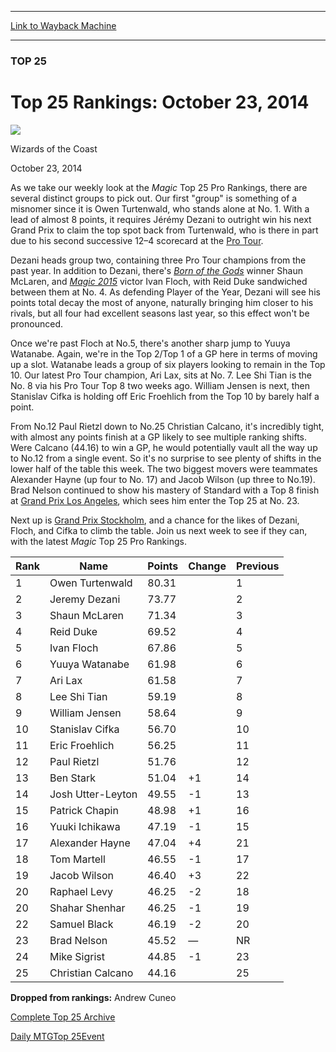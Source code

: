 
---
[Link to Wayback Machine](https://web.archive.org/web/20141025170707/http://magic.wizards.com/en/articles/archive/top25/rankings-2014-10-23)

[_metadata_:description]:- "As we take our weekly look at the Magic Top 25 Pro Rankings, there are several distinct groups to pick out. Our first `group` is something of a misnomer since it is Owen Turtenwald, who stands alone at No. 1. With a lead of almost 8 points, it requires Jérémy Dezani to outright win his next Grand Prix to claim the top spot back from Turtenwald, who is there in part due to his second successive 12–4 scorecard at the Pro Tour."
[_metadata_:generator]:- "Drupal 7 (http://drupal.org)"
[_metadata_:node]:- "290106"
[_metadata_:publish_date]:- "2014-10-23"
[_metadata_:source]:- "div-main"
[_metadata_:title]:- "Top 25 Rankings: October 23, 2014"
[_metadata_:wayback_capture_timestamp]:- "2014-10-25 17:07:07"
[_metadata_:wayback_raw_url]:- "https://web.archive.org/web/20141025170707id_/http://magic.wizards.com/en/articles/archive/top25/rankings-2014-10-23"
[_metadata_:wayback_url]:- "http://magic.wizards.com/en/articles/archive/top25/rankings-2014-10-23"
---





### TOP 25


Top 25 Rankings: October 23, 2014
=================================



![](https://media.magic.wizards.com/styles/auth_small/public/images/person/wizards_authorpic_larger.jpg)

Wizards of the Coast




October 23, 2014
 










As we take our weekly look at the *Magic* Top 25 Pro Rankings, there are several distinct groups to pick out. Our first "group" is something of a misnomer since it is Owen Turtenwald, who stands alone at No. 1. With a lead of almost 8 points, it requires Jérémy Dezani to outright win his next Grand Prix to claim the top spot back from Turtenwald, who is there in part due to his second successive 12–4 scorecard at the [Pro Tour](http://magic.wizards.com/en/events/coverage/ptktk).


Dezani heads group two, containing three Pro Tour champions from the past year. In addition to Dezani, there's [*Born of the Gods*](http://magic.wizards.com/en/events/coverage/ptbng14) winner Shaun McLaren, and [*Magic 2015*](http://magic.wizards.com/en/events/coverage/ptm15) victor Ivan Floch, with Reid Duke sandwiched between them at No. 4. As defending Player of the Year, Dezani will see his points total decay the most of anyone, naturally bringing him closer to his rivals, but all four had excellent seasons last year, so this effect won't be pronounced.


Once we're past Floch at No.5, there's another sharp jump to Yuuya Watanabe. Again, we're in the Top 2/Top 1 of a GP here in terms of moving up a slot. Watanabe leads a group of six players looking to remain in the Top 10. Our latest Pro Tour champion, Ari Lax, sits at No. 7. Lee Shi Tian is the No. 8 via his Pro Tour Top 8 two weeks ago. William Jensen is next, then Stanislav Cifka is holding off Eric Froehlich from the Top 10 by barely half a point.


From No.12 Paul Rietzl down to No.25 Christian Calcano, it's incredibly tight, with almost any points finish at a GP likely to see multiple ranking shifts. Were Calcano (44.16) to win a GP, he would potentially vault all the way up to No.12 from a single event. So it's no surprise to see plenty of shifts in the lower half of the table this week. The two biggest movers were teammates Alexander Hayne (up four to No. 17) and Jacob Wilson (up three to No.19). Brad Nelson continued to show his mastery of Standard with a Top 8 finish at [Grand Prix Los Angeles](http://magic.wizards.com/en/events/coverage/gpla14), which sees him enter the Top 25 at No. 23.


Next up is [Grand Prix Stockholm](http://magic.wizards.com/en/content/fact-sheet-grand-prix-stockholm-2014), and a chance for the likes of Dezani, Floch, and Cifka to climb the table. Join us next week to see if they can, with the latest *Magic* Top 25 Pro Rankings.




| Rank | Name | Points | Change | Previous |
| --- | --- | --- | --- | --- |
| 1 | Owen Turtenwald | 80.31 |  | 1 |
| 2 | Jeremy Dezani | 73.77 |  | 2 |
| 3 | Shaun McLaren | 71.34 |  | 3 |
| 4 | Reid Duke | 69.52 |  | 4 |
| 5 | Ivan Floch | 67.86 |  | 5 |
| 6 | Yuuya Watanabe | 61.98 |  | 6 |
| 7 | Ari Lax | 61.58 |  | 7 |
| 8 | Lee Shi Tian | 59.19 |  | 8 |
| 9 | William Jensen | 58.64 |  | 9 |
| 10 | Stanislav Cifka | 56.70 |  | 10 |
| 11 | Eric Froehlich | 56.25 |  | 11 |
| 12 | Paul Rietzl | 51.76 |  | 12 |
| 13 | Ben Stark | 51.04 |  +1 | 14 |
| 14 | Josh Utter-Leyton | 49.55 |  -1 | 13 |
| 15 | Patrick Chapin | 48.98 |  +1 | 16 |
| 16 | Yuuki Ichikawa | 47.19 |  -1 | 15 |
| 17 | Alexander Hayne | 47.04 |  +4 | 21 |
| 18 | Tom Martell | 46.55 |  -1 | 17 |
| 19 | Jacob Wilson | 46.40 |  +3 | 22 |
| 20 | Raphael Levy | 46.25 |  -2 | 18 |
| 20 | Shahar Shenhar | 46.25 |  -1 | 19 |
| 22 | Samuel Black | 46.19 |  -2 | 20 |
| 23 | Brad Nelson | 45.52 |  — | NR |
| 24 | Mike Sigrist | 44.85 |  -1 | 23 |
| 25 | Christian Calcano | 44.16 |  | 25 |


**Dropped from rankings:** Andrew Cuneo



[Complete Top 25 Archive](http://magic.wizards.com/en/events/coverage/top-players/top-25-rankings)


[Daily MTG](/en/tags/daily-mtg)[Top 25](/en/tags/top-25)[Event](/en/tags/event)





 
 




  







